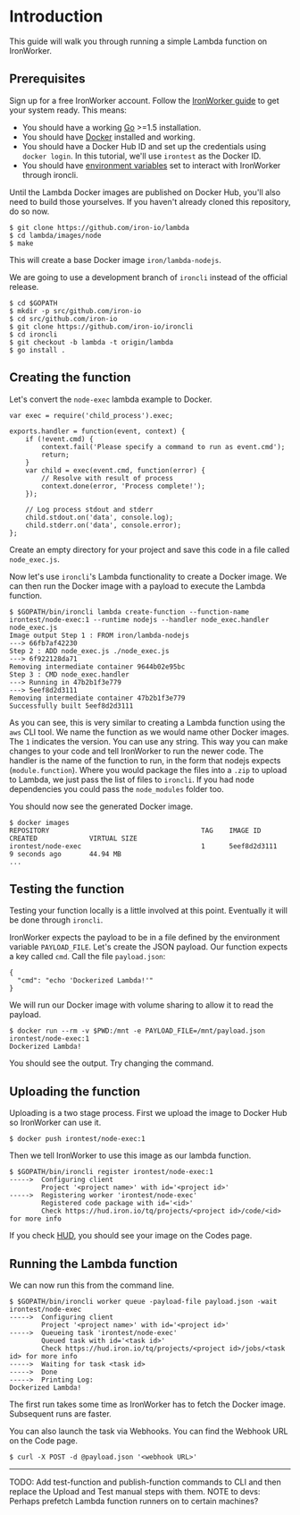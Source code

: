 # Introduction

This guide will walk you through running a simple Lambda function on
IronWorker.

## Prerequisites

Sign up for a free IronWorker account. Follow the [IronWorker guide][iwguide]
to get your system ready. This means:

- You should have a working [Go][go] >=1.5 installation.
- You should have [Docker][docker] installed and working.
- You should have a Docker Hub ID and set up the credentials using `docker
  login`. In this tutorial, we'll use `irontest` as the Docker ID.
- You should have [environment variables][iron-vars] set to interact with IronWorker through
  ironcli.

[iwguide]: http://dev.iron.io/worker/getting_started/
[go]: http://golang.org
[docker]: http://www.docker.com
[iron-vars]: http://dev.iron.io/worker/reference/configuration/

Until the Lambda Docker images are published on Docker Hub, you'll also need to
build those yourselves. If you haven't already cloned this repository, do so
now.

    $ git clone https://github.com/iron-io/lambda
    $ cd lambda/images/node
    $ make

This will create a base Docker image `iron/lambda-nodejs`.

We are going to use a development branch of `ironcli` instead of the official
release.

    $ cd $GOPATH
    $ mkdir -p src/github.com/iron-io
    $ cd src/github.com/iron-io
    $ git clone https://github.com/iron-io/ironcli
    $ cd ironcli
    $ git checkout -b lambda -t origin/lambda
    $ go install .

## Creating the function

Let's convert the `node-exec` lambda example to Docker.

    var exec = require('child_process').exec;
    
    exports.handler = function(event, context) {
        if (!event.cmd) {
            context.fail('Please specify a command to run as event.cmd');
            return;
        }
        var child = exec(event.cmd, function(error) {
            // Resolve with result of process
            context.done(error, 'Process complete!');
        });
    
        // Log process stdout and stderr
        child.stdout.on('data', console.log);
        child.stderr.on('data', console.error);
    };

Create an empty directory for your project and save this code in a file called `node_exec.js`.

Now let's use `ironcli`'s Lambda functionality to create a Docker image. We can
then run the Docker image with a payload to execute the Lambda function.

    $ $GOPATH/bin/ironcli lambda create-function --function-name irontest/node-exec:1 --runtime nodejs --handler node_exec.handler node_exec.js
    Image output Step 1 : FROM iron/lambda-nodejs
    ---> 66fb7af42230
    Step 2 : ADD node_exec.js ./node_exec.js
    ---> 6f922128da71
    Removing intermediate container 9644b02e95bc
    Step 3 : CMD node_exec.handler
    ---> Running in 47b2b1f3e779
    ---> 5eef8d2d3111
    Removing intermediate container 47b2b1f3e779
    Successfully built 5eef8d2d3111

As you can see, this is very similar to creating a Lambda function using the
`aws` CLI tool. We name the function as we would name other Docker images. The
`1` indicates the version. You can use any string. This way you can make
changes to your code and tell IronWorker to run the newer code. The handler is
the name of the function to run, in the form that nodejs expects
(`module.function`). Where you would package the files into a `.zip` to upload
to Lambda, we just pass the list of files to `ironcli`. If you had node
dependencies you could pass the `node_modules` folder too.

You should now see the generated Docker image.

    $ docker images
    REPOSITORY                                      TAG    IMAGE ID         CREATED             VIRTUAL SIZE
    irontest/node-exec                              1      5eef8d2d3111     9 seconds ago       44.94 MB
    ...

## Testing the function

Testing your function locally is a little involved at this point. Eventually it
will be done through `ironcli`.

IronWorker expects the payload to be in a file defined by the environment
variable `PAYLOAD_FILE`. Let's create the JSON payload. Our function expects
a key called `cmd`. Call the file `payload.json`:

    {
      "cmd": "echo 'Dockerized Lambda!'"
    }

We will run our Docker image with volume sharing to allow it to read the
payload.

    $ docker run --rm -v $PWD:/mnt -e PAYLOAD_FILE=/mnt/payload.json irontest/node-exec:1
    Dockerized Lambda!

You should see the output. Try changing the command.

## Uploading the function

Uploading is a two stage process. First we upload the image to Docker Hub so
IronWorker can use it.

    $ docker push irontest/node-exec:1

Then we tell IronWorker to use this image as our lambda function.

    $ $GOPATH/bin/ironcli register irontest/node-exec:1
    ----->  Configuring client
            Project '<project name>' with id='<project id>'
    ----->  Registering worker 'irontest/node-exec'
            Registered code package with id='<id>'
            Check https://hud.iron.io/tq/projects/<project id>/code/<id> for more info

If you check [HUD](https://hud.iron.io), you should see your image on the Codes
page.

## Running the Lambda function

We can now run this from the command line.

    $ $GOPATH/bin/ironcli worker queue -payload-file payload.json -wait irontest/node-exec
    ----->  Configuring client
            Project '<project name>' with id='<project id>'
    ----->  Queueing task 'irontest/node-exec'
            Queued task with id='<task id>'
            Check https://hud.iron.io/tq/projects/<project id>/jobs/<task id> for more info
    ----->  Waiting for task <task id>
    ----->  Done
    ----->  Printing Log:
    Dockerized Lambda!

The first run takes some time as IronWorker has to fetch the Docker image.
Subsequent runs are faster.

You can also launch the task via Webhooks. You can find the Webhook URL on the
Code page.

    $ curl -X POST -d @payload.json '<webhook URL>'

---

TODO:
Add test-function and publish-function commands to CLI and then replace the
Upload and Test manual steps with them.
NOTE to devs: Perhaps prefetch Lambda function runners on to certain machines?
